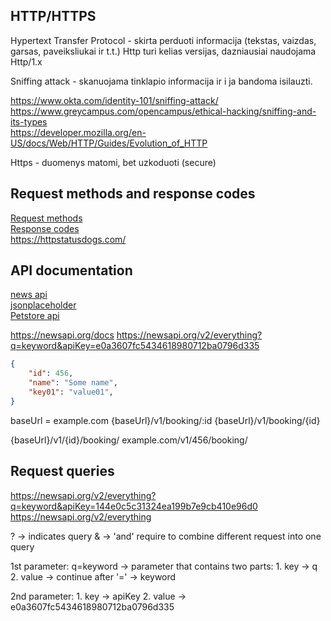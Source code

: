 ## HTTP/HTTPS

Hypertext Transfer Protocol - skirta perduoti informacija (tekstas, vaizdas, garsas, paveiksliukai ir t.t.)
Http turi kelias versijas, dazniausiai naudojama Http/1.x

Sniffing attack - skanuojama tinklapio informacija ir i ja bandoma isilauzti. 

https://www.okta.com/identity-101/sniffing-attack/  
https://www.greycampus.com/opencampus/ethical-hacking/sniffing-and-its-types  
https://developer.mozilla.org/en-US/docs/Web/HTTP/Guides/Evolution_of_HTTP  

Https - duomenys matomi, bet uzkoduoti (secure)

## Request methods and response codes

[Request methods](https://developer.mozilla.org/en-US/docs/Web/HTTP/Reference/Methods)  
[Response codes](https://developer.mozilla.org/en-US/docs/Web/HTTP/Reference/Status)   
https://httpstatusdogs.com/  

## API documentation

[news api](https://newsapi.org/docs)  
[jsonplaceholder](https://jsonplaceholder.typicode.com)  
[Petstore api](https://petstore.swagger.io/) 

https://newsapi.org/docs
https://newsapi.org/v2/everything?q=keyword&apiKey=e0a3607fc5434618980712ba0796d335

```json
{
    "id": 456,
    "name": "Some name",
    "key01": "value01",
}
```

baseUrl = example.com
{baseUrl}/v1/booking/:id
{baseUrl}/v1/booking/{id}

{baseUrl}/v1/{id}/booking/
example.com/v1/456/booking/


## Request queries

https://newsapi.org/v2/everything?q=keyword&apiKey=144e0c5c31324ea199b7e9cb410e96d0
https://newsapi.org/v2/everything

? -> indicates query
& -> 'and' require to combine different request into one query

1st parameter: q=keyword -> parameter that contains two parts:
    1. key -> q
    2. value -> continue after '=' -> keyword

2nd parameter:
    1. key -> apiKey
    2. value -> e0a3607fc5434618980712ba0796d335

